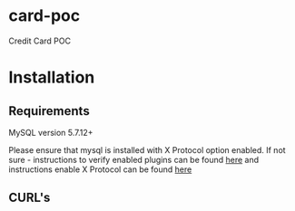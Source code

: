 # card-poc
Credit Card POC

# Installation

## Requirements

MySQL version 5.7.12+

Please ensure that mysql is installed with X Protocol option enabled. If not sure - instructions to verify enabled plugins can be found [here](https://dev.mysql.com/doc/refman/5.7/en/obtaining-plugin-information.html) and instructions enable X Protocol can be found [here](https://dev.mysql.com/doc/refman/5.7/en/document-store-setting-up.html)


## CURL's

